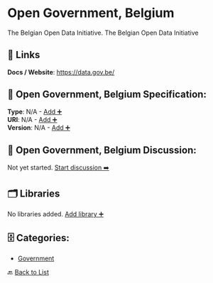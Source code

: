 # Open Government, Belgium

The Belgian Open Data Initiative. The Belgian Open Data Initiative

##  🔗 Links
**Docs / Website**: https://data.gov.be/

## 🧬 Open Government, Belgium Specification:
**Type**: N/A - [Add ➕](https://github.com/apis-list/apis-list/edit/main/apis/open-government-belgium/open-government-belgium.yaml)  
**URI**: N/A - [Add ➕](https://github.com/apis-list/apis-list/edit/main/apis/open-government-belgium/open-government-belgium.yaml)  
**Version**: N/A - [Add ➕](https://github.com/apis-list/apis-list/edit/main/apis/open-government-belgium/open-government-belgium.yaml)

## 💬 Open Government, Belgium Discussion:
Not yet started. [Start discussion ➡️](https://github.com/apis-list/apis-list/discussions/new)

## 🗂️ Libraries

No libraries added. [Add library ➕](https://github.com/apis-list/apis-list/edit/main/apis/open-government-belgium/open-government-belgium.yaml)    


## 🗄️ Categories:
- [Government](https://github.com/apis-list/apis-list#government-)

🔙  [Back to List](https://github.com/apis-list/apis-list)

